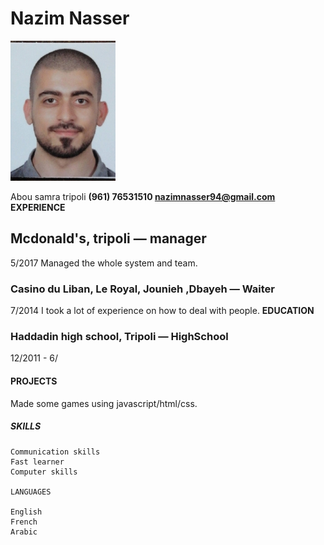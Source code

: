 # Nazim Nasser

![Nazim Nasser](Nazim.jpg "Nazim Nasser")


Abou samra
tripoli
**(961) 76531510
nazimnasser94@gmail.com
EXPERIENCE**

## Mcdonald's, tripoli — manager

5/2017
Managed the whole system and team.

### Casino du Liban, Le Royal, Jounieh ,Dbayeh — Waiter

7/2014
I took a lot of experience on how to deal with people.
**EDUCATION**

### Haddadin high school, Tripoli — HighSchool

12/2011 - 6/

#### PROJECTS

Made some games using javascript/html/css.

##### SKILLS

```
Communication skills
Fast learner
Computer skills

LANGUAGES

English
French
Arabic
```


